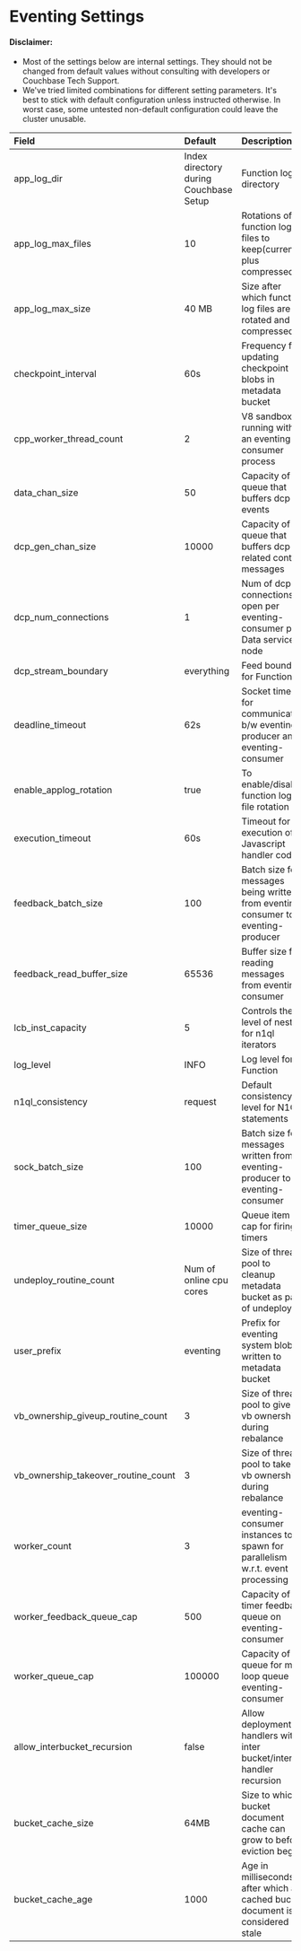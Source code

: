 # Eventing Settings

#### Disclaimer: ####

* Most of the settings below are internal settings. They should not be changed
  from default values without consulting with developers or Couchbase Tech Support.
* We've tried limited combinations for different setting parameters. It's best
  to stick with default configuration unless instructed otherwise. In worst case, some
  untested non-default configuration could leave the cluster unusable.

|Field|Default|Description|
|:---|:---|:---
|app_log_dir|Index directory during Couchbase Setup|Function log directory|
|app_log_max_files|10|Rotations of function log files to keep(current plus compressed)
|app_log_max_size|40 MB|Size after which function log files are rotated and compressed|
|checkpoint_interval|60s|Frequency for updating checkpoint blobs in metadata bucket|
|cpp_worker_thread_count|2|V8 sandboxes running within an eventing-consumer process|
|data_chan_size|50|Capacity of queue that buffers dcp events|
|dcp_gen_chan_size|10000|Capacity of queue that buffers dcp related control messages|
|dcp_num_connections|1|Num of dcp connections to open per eventing-consumer per Data service node|
|dcp_stream_boundary|everything|Feed boundary for Function|
|deadline_timeout|62s|Socket timeout for communication b/w eventing-producer and eventing-consumer|
|enable_applog_rotation|true|To enable/disable function log file rotation|
|execution_timeout|60s|Timeout for execution of Javascript handler code|
|feedback_batch_size|100|Batch size for messages being written from eventing-consumer to eventing-producer|
|feedback_read_buffer_size|65536|Buffer size for reading messages from eventing-consumer|
|lcb_inst_capacity|5|Controls the level of nesting for n1ql iterators|
|log_level|INFO|Log level for Function|
|n1ql_consistency|request|Default consistency level for N1QL statements|
|sock_batch_size|100|Batch size for messages written from eventing-producer to eventing-consumer|
|timer_queue_size|10000|Queue item cap for firing timers|
|undeploy_routine_count|Num of online cpu cores|Size of thread pool to cleanup metadata bucket as par of undeploy|
|user_prefix|eventing|Prefix for eventing system blobs written to metadata bucket|
|vb_ownership_giveup_routine_count|3|Size of thread pool to give up vb ownership during rebalance|
|vb_ownership_takeover_routine_count|3|Size of thread pool to take up vb ownership during rebalance|
|worker_count|3|eventing-consumer instances to spawn for parallelism w.r.t. event processing|
|worker_feedback_queue_cap|500|Capacity of timer feedback queue on eventing-consumer|
|worker_queue_cap|100000|Capacity of queue for main loop queue on eventing-consumer|
|allow_interbucket_recursion|false|Allow deployment of handlers with inter bucket/inter handler recursion|
|bucket_cache_size|64MB|Size to which bucket document cache can grow to before eviction begins|
|bucket_cache_age|1000|Age in milliseconds after which a cached bucket document is considered stale|

